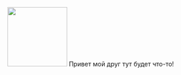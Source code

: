 [<img width="134" src="https://vk.com/roulcoin?z=photo-193634843_457239018%2Falbum-193634843_0%2Frev">](https://vk.com/services)
Привет мой друг тут будет что-то!

[deps]: https://img.shields.io/david/vkcom/create-vk-mini-app.svg
[deps-url]: https://david-dm.org/vkcom/create-vk-mini-app